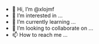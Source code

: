 - 👋 Hi, I’m @xlojmf
- 👀 I’m interested in ...
- 🌱 I’m currently learning ...
- 💞️ I’m looking to collaborate on ...
- 📫 How to reach me ...

<!---
xlojmf/xlojmf is a ✨ special ✨ repository because its `README.md` (this file) appears on your GitHub profile.
You can click the Preview link to take a look at your changes.
--->
